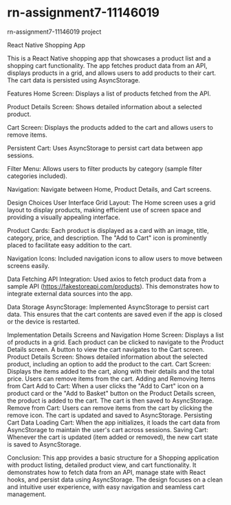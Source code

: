 # rn-assignment7-11146019
rn-assignment7-11146019 project

React Native Shopping App

This is a React Native shopping app that showcases a product list and a shopping cart functionality. The app fetches product data from an API, displays products in a grid, and allows users to add products to their cart. The cart data is persisted using AsyncStorage.

Features
Home Screen: Displays a list of products fetched from the API.

Product Details Screen: Shows detailed information about a selected product.

Cart Screen: Displays the products added to the cart and allows users to remove items.

Persistent Cart: Uses AsyncStorage to persist cart data between app sessions.

Filter Menu: Allows users to filter products by category (sample filter categories included).

Navigation: Navigate between Home, Product Details, and Cart screens.

Design Choices
User Interface
Grid Layout: The Home screen uses a grid layout to display products, making efficient use of screen space and providing a visually appealing interface.

Product Cards: Each product is displayed as a card with an image, title, category, price, and description. The "Add to Cart" icon is prominently placed to facilitate easy addition to the cart.

Navigation Icons: Included navigation icons to allow users to move between screens easily.

Data Fetching
API Integration: Used axios to fetch product data from a sample API (https://fakestoreapi.com/products). This demonstrates how to integrate external data sources into the app.

Data Storage
AsyncStorage: Implemented AsyncStorage to persist cart data. This ensures that the cart contents are saved even if the app is closed or the device is restarted.

Implementation Details
Screens and Navigation
Home Screen: Displays a list of products in a grid. Each product can be clicked to navigate to the Product Details screen. A button to view the cart navigates to the Cart screen.
Product Details Screen: Shows detailed information about the selected product, including an option to add the product to the cart.
Cart Screen: Displays the items added to the cart, along with their details and the total price. Users can remove items from the cart.
Adding and Removing Items from Cart
Add to Cart: When a user clicks the "Add to Cart" icon on a product card or the "Add to Basket" button on the Product Details screen, the product is added to the cart. The cart is then saved to AsyncStorage.
Remove from Cart: Users can remove items from the cart by clicking the remove icon. The cart is updated and saved to AsyncStorage.
Persisting Cart Data
Loading Cart: When the app initializes, it loads the cart data from AsyncStorage to maintain the user's cart across sessions.
Saving Cart: Whenever the cart is updated (item added or removed), the new cart state is saved to AsyncStorage.


Conclusion:
This app provides a basic structure for a Shopping application with product listing, detailed product view, and cart functionality. It demonstrates how to fetch data from an API, manage state with React hooks, and persist data using AsyncStorage. The design focuses on a clean and intuitive user experience, with easy navigation and seamless cart management.







